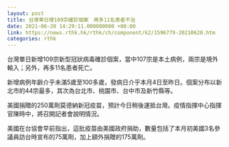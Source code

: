 ```yaml
---
layout: post
title: 台灣單日增109宗確診個案　再多11名患者不治
date: 2021-06-20 14:29:11.000000000 +08:00
link: https://news.rthk.hk/rthk/ch/component/k2/1596779-20210620.htm
categories: rthk
---
```


台灣單日新增109宗新型冠狀病毒確診個案，當中107宗是本土病例，兩宗是境外輸入；另外，再多11名患者死亡。

新增病例年齡介乎未滿5歲至100多歲，發病日介乎本月4日至昨日。個案分布以新北市的44宗最多，其次為台北市、桃園市、台中市及新竹縣等。

美國捐贈的250萬劑莫德納新冠疫苗，預計今日稍後運抵台灣。疫情指揮中心指揮官陳時中，將召開記者會說明情況。

美國在台協會早前指出，這批疫苗由美國政府捐助，數量包括了本月初美國3名參議員訪台時宣布的75萬劑，加上額外捐贈的175萬劑。
